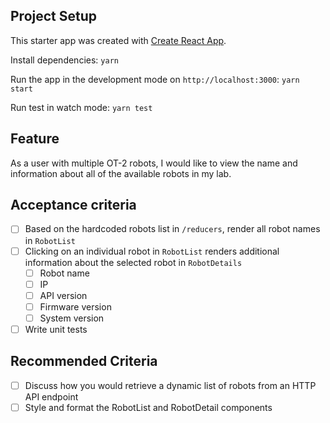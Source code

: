 ## Project Setup

This starter app was created with [Create React App](https://github.com/facebook/create-react-app).

Install dependencies:
`yarn`

Run the app in the development mode on `http://localhost:3000`:
`yarn start`

Run test in watch mode:
`yarn test`

## Feature

As a user with multiple OT-2 robots, I would like to view the name and information about all of the available robots in my lab.

## Acceptance criteria

- [ ] Based on the hardcoded robots list in `/reducers`, render all robot names in `RobotList`
- [ ] Clicking on an individual robot in `RobotList` renders additional information about the selected robot in `RobotDetails`
  - [ ] Robot name
  - [ ] IP
  - [ ] API version
  - [ ] Firmware version
  - [ ] System version
- [ ] Write unit tests

## Recommended Criteria

- [ ] Discuss how you would retrieve a dynamic list of robots from an HTTP API endpoint
- [ ] Style and format the RobotList and RobotDetail components
